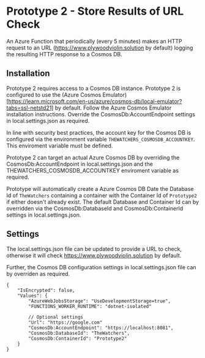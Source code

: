 # Prototype 2 - Store Results of URL Check

An Azure Function that periodically (every 5 minutes) makes an HTTP request to an URL (https://www.plywoodviolin.solution by default) logging the resulting HTTP response to a Cosmos DB.

## Installation

Prototype 2 requires access to a Cosmos DB instance. Prototype 2 is configured to use the (Azure Cosmos Emulator)[https://learn.microsoft.com/en-us/azure/cosmos-db/local-emulator?tabs=ssl-netstd21] by default. Follow the Azure Cosmos Emulator installation instructions. Override the CosmosDb:AccountEndpoint settings in local.settings.json as required.

In line with security best practices, the account key for the Cosmos DB is configured via the environment variable `THEWATCHERS_COSMOSDB_ACCOUNTKEY`. This enviroment variable must be defined. 

Prototype 2 can target an actual Azure Cosmos DB by overriding the CosmosDb:AccountEndpoint in local.settings.json and the THEWATCHERS_COSMOSDB_ACCOUNTKEY enviroment variable as required.

Prototype will automatically create a Azure Cosmos DB Date the Database Id of `TheWatchers` containing a container with the Container Id of `Prototype2` if either doesn't already exist. The default Database and Container Id can by overridden via the CosmosDb:DatabaseId and CosmosDb:ContainerId settings in local.settings.json.

## Settings

The local.settings.json file can be updated to provide a URL to check, otherwise it will check https://www.plywoodviolin.solution by default.

Further, the Cosmos DB configuration settings in local.settings.json file can by overriden as required.

```
{
    "IsEncrypted": false,
    "Values": {
        "AzureWebJobsStorage": "UseDevelopmentStorage=true",
        "FUNCTIONS_WORKER_RUNTIME": "dotnet-isolated"

        // Optional settings
        "Url": "https://google.com"
        "CosmosDb:AccountEndpoint": "https://localhost:8081",
        "CosmosDb:DatabaseId": "TheWatchers",
        "CosmosDb:ContainerId": "Prototype2"
    }
}
```
